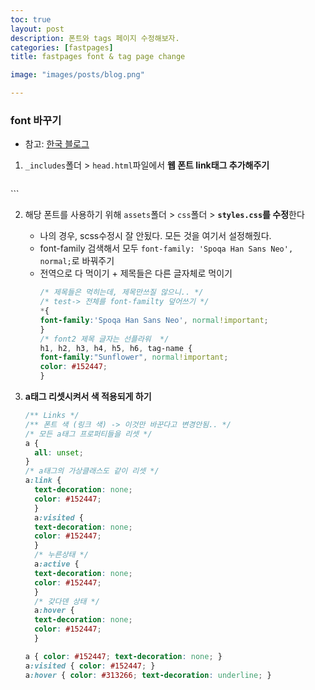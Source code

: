 ```yaml
---
toc: true
layout: post
description: 폰트와 tags 페이지 수정해보자.
categories: [fastpages]
title: fastpages font & tag page change

image: "images/posts/blog.png"

---
```


### font 바꾸기

- 참고: [한국 블로그](https://anarinsk.github.io/lostineconomics-v2-1/coding-tool/web-tool/2020/03/07/blogging-with-fastpages.html)


1. `_includes`폴더 > `head.html`파일에서 **웹 폰트 link태그 추가해주기**
    ```html
  <!-- 폰트추가를 위한 link태그 삽입 -->
  <!-- 폰트1:  기본 spoqa 웹폰트 -->
  <!-- css에서 * {} 다 뒤집어씀. -->
  <link href='//spoqa.github.io/spoqa-han-sans/css/SpoqaHanSansNeo.css' rel='stylesheet' type='text/css'>
  <!-- 폰트2:  블로그 제목들 sunflower 웹폰트 -->
  <!-- 쥬피터 등 포스트 내부 글자 h1, h2 제목은 sunflower체 도입 -->
  <link href="//fonts.googleapis.com/css?family=Sunflower:300,500,700" rel="stylesheet"> 
    ```

2. 해당 폰트를 사용하기 위해 `assets`폴더 > `css`폴더 > **`styles.css`를 수정**한다
    - 나의 경우, scss수정시 잘 안됬다. 모든 것을 여기서 설정해줬다.
    - font-family 검색해서 모두 `font-family: 'Spoqa Han Sans Neo', normal;`로 바꿔주기
    - 전역으로 다 먹이기 + 제목들은 다른 글자체로 먹이기
        ```css
      /* 제목들은 먹히는데, 제목만쓰질 않으니.. */
      /* test-> 전체를 font-familty 덮어쓰기 */
      *{
        font-family:'Spoqa Han Sans Neo', normal!important; 
      }
      /* font2 제목 글자는 선플라워  */
      h1, h2, h3, h4, h5, h6, tag-name {
        font-family:"Sunflower", normal!important; 
        color: #152447;
      }
        ```


3. **a태그 리셋시켜서 색 적용되게 하기**
    ```css
    /** Links */
    /** 폰트 색 (링크 색) -> 이것만 바꾼다고 변경안됨.. */
    /* 모든 a태그 프로퍼티들을 리셋 */
    a {
      all: unset;
    }
    /* a태그의 가상클래스도 같이 리셋 */
    a:link {
      text-decoration: none;
      color: #152447;
      }
      a:visited {
      text-decoration: none;
      color: #152447;
      }
      /* 누른상태 */
      a:active {
      text-decoration: none;
      color: #152447;
      }
      /* 갖다덴 상태 */
      a:hover {
      text-decoration: none;
      color: #152447;
      }

    a { color: #152447; text-decoration: none; }
    a:visited { color: #152447; }
    a:hover { color: #313266; text-decoration: underline; }

    ```